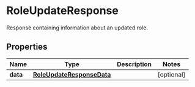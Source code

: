 

# RoleUpdateResponse

Response containing information about an updated role.

## Properties

Name | Type | Description | Notes
------------ | ------------- | ------------- | -------------
**data** | [**RoleUpdateResponseData**](RoleUpdateResponseData.md) |  |  [optional]



